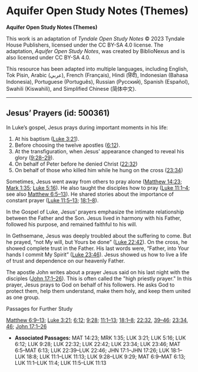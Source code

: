 # Aquifer Open Study Notes (Themes)

**Aquifer Open Study Notes (Themes)**

This work is an adaptation of *Tyndale Open Study Notes* © 2023 Tyndale House Publishers, licensed under the CC BY\-SA 4\.0 license. The adaptation, *Aquifer Open Study Notes*, was created by BiblioNexus and is also licensed under CC BY\-SA 4\.0\.

This resource has been adapted into multiple languages, including English, Tok Pisin, Arabic (عربي), French (Français), Hindi (हिंदी), Indonesian (Bahasa Indonesia), Portuguese (Português), Russian (Русский), Spanish (Español), Swahili (Kiswahili), and Simplified Chinese (简体中文).



--------------------------------

## Jesus’ Prayers (id: 500361)

In Luke’s gospel, Jesus prays during important moments in his life: 

1. At his baptism ([Luke 3:21](https://ref.ly/Luke3:21)).
2. Before choosing the twelve apostles ([6:12](https://ref.ly/Luke6:12)).
3. At the transfiguration, when Jesus' appearance changed to reveal his glory ([9:28–29](https://ref.ly/Luke9:28-Luke9:29)).
4. On behalf of Peter before he denied Christ ([22:32](https://ref.ly/Luke22:32))
5. On behalf of those who killed him while he hung on the cross ([23:34](https://ref.ly/Luke23:34))

Sometimes, Jesus went away from others to pray alone ([Matthew 14:23](https://ref.ly/Matt14:23); [Mark 1:35](https://ref.ly/Mark1:35); [Luke 5:16](https://ref.ly/Luke5:16)). He also taught the disciples how to pray ([Luke 11:1–4](https://ref.ly/Luke11:1-Luke11:4); see also [Matthew 6:5–13](https://ref.ly/Matt6:5-Matt6:13)). He shared stories about the importance of constant prayer ([Luke 11:5–13](https://ref.ly/Luke11:5-Luke11:13); [18:1–8](https://ref.ly/Luke18:1-Luke18:8)).

In the Gospel of Luke, Jesus’ prayers emphasize the intimate relationship between the Father and the Son. Jesus lived in harmony with his Father, followed his purpose, and remained faithful to his will. 

In Gethsemane, Jesus was deeply troubled about the suffering to come. But he prayed, “not My will, but Yours be done” ([Luke 22:42](https://ref.ly/Luke22:42)). On the cross, he showed complete trust in the Father. His last words were, “Father, into Your hands I commit My Spirit” ([Luke 23:46](https://ref.ly/Luke23:46)). Jesus showed us how to live a life of trust and dependence on our heavenly Father.

The apostle John writes about a prayer Jesus said on his last night with the disciples ([John 17:1–26](https://ref.ly/John17:1-John17:26)). This is often called the "high priestly prayer." In this prayer, Jesus prays to God on behalf of his followers. He asks God to protect them, help them understand, make them holy, and keep them united as one group.

Passages for Further Study

[Matthew 6:9–13](https://ref.ly/Matt6:9-Matt6:13); [Luke 3:21](https://ref.ly/Luke3:21); [6:12](https://ref.ly/Luke6:12); [9:28](https://ref.ly/Luke9:28); [11:1–13](https://ref.ly/Luke11:1-Luke11:13); [18:1–8](https://ref.ly/Luke18:1-Luke18:8); [22:32](https://ref.ly/Luke22:32), [39–46](https://ref.ly/Luke22:39-Luke22:46); [23:34](https://ref.ly/Luke23:34), [46](https://ref.ly/Luke23:46); [John 17:1–26](https://ref.ly/John17:1-John17:26)

* **Associated Passages:** MAT 14:23; MRK 1:35; LUK 3:21; LUK 5:16; LUK 6:12; LUK 9:28; LUK 22:32; LUK 22:42; LUK 23:34; LUK 23:46; MAT 6:5–MAT 6:13; LUK 22:39–LUK 22:46; JHN 17:1–JHN 17:26; LUK 18:1–LUK 18:8; LUK 11:1–LUK 11:13; LUK 9:28–LUK 9:29; MAT 6:9–MAT 6:13; LUK 11:1–LUK 11:4; LUK 11:5–LUK 11:13

